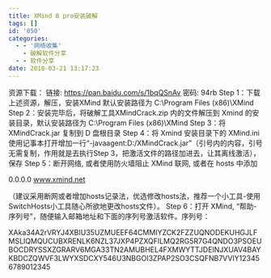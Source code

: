 ```yaml
---
title: XMind 8 pro安装破解
tags: []
id: '850'
categories:
  - - '网络收集'
    - 破解软件分享
  - - 软件分享
date: 2018-03-21 13:17:23
---
```


资源下载： 链接: https://pan.baidu.com/s/1bqQSnAv 密码: 94rb Step 1：下载上述资源，解压，安装XMind 默认安装路径为 C:\\Program Files (x86)\\XMind Step 2：安装完毕后，将破解工具XMindCrack.zip 内的文件解压到 Xmind 的安装目录，默认安装路径为 C:\\Program Files (x86)\\XMind Step 3：将XMindCrack.jar 复制到 D 盘根目录 Step 4：将 Xmind 安装目录下的 XMind.ini使用记事本打开增加一行“-javaagent:D:/XMindCrack.jar”（引号内的内容，引号无需复制，作用就是去执行Step 3，把激活文件的路径加进去，让其离线激活），保存 Step 5：断开网络, 或者使用防火墙阻止 XMind 联网, 或者在 hosts 中添加

0.0.0.0 www.xmind.net

（建议采用断网或者增加hosts记录法，优选修改hosts法，推荐一个小工具-使用SwitchHosts小工具随心所欲地更改hosts文件）。 Step 6：打开 XMind, “帮助-序列号”，随便输入邮箱地址和下面的序列号激活软件。序列号： 

XAka34A2rVRYJ4XBIU35UZMUEEF64CMMIYZCK2FZZUQNODEKUHGJLFMSLIQMQUCUBXRENLK6NZL37JXP4PZXQFILMQ2RG5R7G4QNDO3PSOEUBOCDRYSSXZGRARV6MGA33TN2AMUBHEL4FXMWYTTJDEINJXUAV4BAYKBDCZQWVF3LWYXSDCXY546U3NBGOI3ZPAP2SO3CSQFNB7VVIY123456789012345